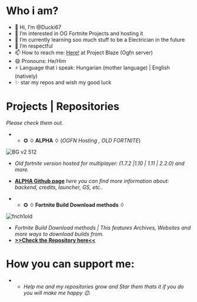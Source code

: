 # Who i am?

- 👋 Hi, I’m @Ducki67
- 👀 I’m interested in OG Fortnite Projects and hosting it
- 🌱 I’m currently learning soo much stuff to be a Electrician in the future
- 💞️ I’m respectful 
- 📫 How to reach me: [Here!](https://discord.gg/5FVqSp5BQj) at Project Blaze (Ogfn server)
- 😄 Pronouns: He/Him
- ⚡ Language that i speak: Hungarian (mother language) | English (natively)
- ✨ star my repos and wish my good luck

# Projects | Repositories
 *Please check them out.*


 - - ✪ **♢ ALPHA ♢** (*OGFN Hosting , OLD FORTNITE*)

![BG v2  512](https://github.com/user-attachments/assets/89f43002-c092-490c-a5eb-01a07d906c3b)

 - *Old fortnite version hosted for multiplayer: (1.7.2 |1.10 | 1.11 | 2.2.0) and more.*
 - [**ALPHA Github page**](https://github.com/Ducki67/Alpha-OG-Fortnite) *here you can find more information about: backend, credits, launcher, GS, etc..*



 - - ✪ **♢ Fortnite Build Download methods ♢**

  ![fnch1old](https://github.com/user-attachments/assets/d2937bd9-742e-459a-8eb8-0f955b73bdeb)

 - *Fortnite Build Download methods | This features Archives, Websites and more ways to download builds from.*
 - [**>>Check the Repository here<<**](https://github.com/Ducki67/Fortnite-Build-Download-methods)

# How you can support me:
 - - *Help me and my repositories grow and Star them thats it if you do you will make me happy 😊.*



<!---
Ducki67/Ducki67 is a ✨ special ✨ repository because its `README.md` (this file) appears on your GitHub profile.
You can click the Preview link to take a look at your changes.
--->
